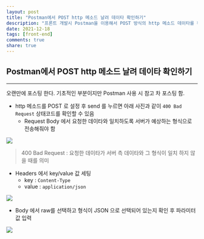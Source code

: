 ```yaml
---
layout: post
title: "Postman에서 POST http 메소드 날려 데이타 확인하기"
description: "프론트 개발시 Postman을 이용해서 POST 방식의 http 메소드 데이타를 확인하는 방법"
date: 2021-12-18
tags: [front-end]
comments: true
share: true
---
```


## Postman에서 POST http 메소드 날려 데이타 확인하기

***

오랜만에 포스팅 한다. 기초적인 부분이지만 Postman 사용 시 참고 차 포스팅 함.

* http 메소드를 POST 로 설정 후 send 를 누르면 아래 사진과 같이 `400 Bad Request` 상태코드를 확인할 수 있음
  * Request Body 에서 요청한 데이타와 일치하도록 서버가 예상하는 형식으로 전송해줘야 함

<img src="http://jijong.github.io/images/postman_1.png" />

> 400 Bad Request : 요청한 데이타가 서버 측 데이타와 그 형식이 일치 하지 않을 때를 의미

* Headers 에서 key/value 값 세팅
  * key : `Content-Type`
  * value : `application/json`

<img src="http://jijong.github.io/images/postman_2.png" />

* Body 에서 raw를 선택하고 형식이 JSON 으로 선택되어 있는지 확인 후 파라미터값 입력

<img src="http://jijong.github.io/images/postman_3.png" />